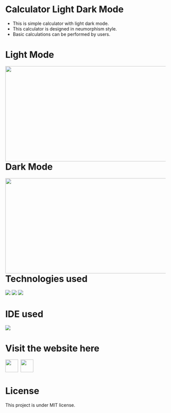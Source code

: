 # Calculator Light Dark Mode
* This is simple calculator with light dark mode.
* This calculator is designed in neumorphism style.
* Basic calculations can be performed by users.

# Light Mode
<img align="left" height="300px" width="2000px" src="https://github.com/ValentineFernandes/ValentineFernandes/blob/main/Portfolio/img6.jpg">

# Dark Mode
<img align="left" height="300px" width="2000px" src="https://github.com/ValentineFernandes/ValentineFernandes/blob/main/Portfolio/img6-1.jpg">

# Technologies used
<img src="https://img.shields.io/badge/HTML5-FF3300?style=for-the-badge&logo=html5&logoColor=white">
<img src="https://img.shields.io/badge/CSS3-0066FF?style=for-the-badge&logo=css3&logoColor=white">
<img src="https://img.shields.io/badge/JavaScript-FFF600?style=for-the-badge&logo=javascript&logoColor=white">

# IDE used
<img src="https://img.shields.io/badge/Atom-00E68A?style=for-the-badge&logo=Atom&logoColor=white">

# Visit the website here
<a href="https://valentinefernandes.github.io/calculator-light-dark-mode/">
<img width="40" height="40" src="https://github.com/ValentineFernandes/ValentineFernandes/blob/main/Portfolio/github.png"></a>
&nbsp;<a href="https://calculatorlightdarkmode.netlify.app"><img width="40" height="40" src="https://github.com/ValentineFernandes/ValentineFernandes/blob/main/Portfolio/netlify.jpg"></a>

# License
This project is under MIT license.




